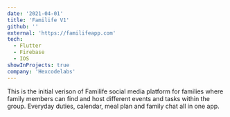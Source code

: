 ```yaml
---
date: '2021-04-01'
title: 'Familife V1'
github: ''
external: 'https://familifeapp.com'
tech:
  - Flutter
  - Firebase
  - IOS
showInProjects: true
company: 'Hexcodelabs'
---
```


This is the initial verison of Familife social media platform for families where family members can find and host different events and tasks within the group. Everyday duties, calendar, meal plan and family chat all in one app.